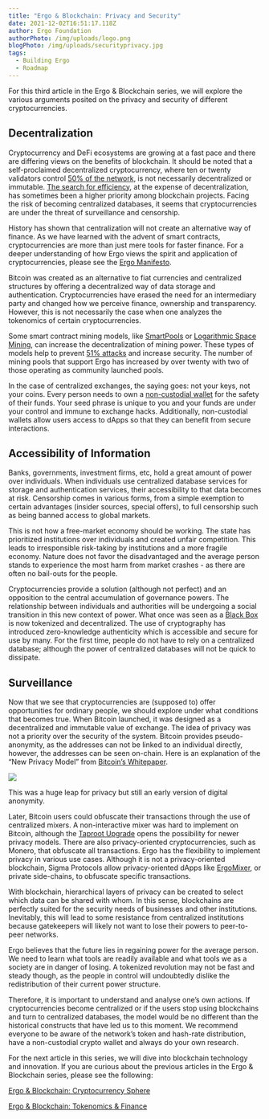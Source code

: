 ```yaml
---
title: "Ergo & Blockchain: Privacy and Security"
date: 2021-12-02T16:51:17.118Z
author: Ergo Foundation
authorPhoto: /img/uploads/logo.png
blogPhoto: /img/uploads/securityprivacy.jpg
tags:
  - Building Ergo
  - Roadmap
---
```

<!--StartFragment-->

For this third article in the Ergo & Blockchain series, we will explore the various arguments posited on the privacy and security of different cryptocurrencies. 

## Decentralization

Cryptocurrency and DeFi ecosystems are growing at a fast pace and there are differing views on the benefits of blockchain. It should be noted that a self-proclaimed decentralized cryptocurrency, where ten or twenty validators control [50% of the network](https://ergoplatform.org/en/blog/2021-11-05-ergo-blockchain-tokenomics-and-finance/), is not necessarily decentralized or immutable. [The search for efficiency](https://forkast.news/headlines/solana-transaction-less-energy-two-google/), at the expense of decentralization, has sometimes been a higher priority among blockchain projects. Facing the risk of becoming centralized databases, it seems that cryptocurrencies are under the threat of surveillance and censorship.   

History has shown that centralization will not create an alternative way of finance. As we have learned with the advent of smart contracts, cryptocurrencies are more than just mere tools for faster finance. For a deeper understanding of how Ergo views the spirit and application of cryptocurrencies, please see the [Ergo Manifesto](https://ergoplatform.org/en/blog/2021-04-26-the-ergo-manifesto/).

Bitcoin was created as an alternative to fiat currencies and centralized structures by offering a decentralized way of data storage and authentication. Cryptocurrencies have erased the need for an intermediary party and changed how we perceive finance, ownership and transparency. However, this is not necessarily the case when one analyzes the tokenomics of certain cryptocurrencies. 

Some smart contract mining models, like [SmartPools](https://ergoplatform.org/en/blog/2021-11-19-ergo-smartpools-and-decentralized-mining/) or [Logarithmic Space Mining](https://ergoplatform.org/en/blog/2021-07-19-mining-in-logarithmic-space-nipopow-power-and-ergo/), can increase the decentralization of mining power. These types of models help to prevent [51% attacks](https://www.investopedia.com/terms/1/51-attack.asp) and increase security. The number of mining pools that support Ergo has increased by over twenty with two of those operating as community launched pools.

In the case of centralized exchanges, the saying goes: not your keys, not your coins. Every person needs to own a [non-custodial wallet](https://ergoplatform.org/en/wallets/) for the safety of their funds. Your seed phrase is unique to you and your funds are under your control and immune to exchange hacks. Additionally, non-custodial wallets allow users access to dApps so that they can benefit from secure interactions.

## Accessibility of Information

Banks, governments, investment firms, etc, hold a great amount of power over individuals. When individuals use centralized database services for storage and authentication services, their accessibility to that data becomes at risk. Censorship comes in various forms, from a simple exemption to certain advantages (insider sources, special offers), to full censorship such as being banned access to global markets.

This is not how a free-market economy should be working. The state has prioritized institutions over individuals and created unfair competition. This leads to irresponsible risk-taking by institutions and a more fragile economy. Nature does not favor the disadvantaged and the average person stands to experience the most harm from market crashes - as there are often no bail-outs for the people.

Cryptocurrencies provide a solution (although not perfect) and an opposition to the central accumulation of governance powers. The relationship between individuals and authorities will be undergoing a social transition in this new context of power. What once was seen as a [Black Box](https://en.wikipedia.org/wiki/Black_box) is now tokenized and decentralized. The use of cryptography has introduced zero-knowledge authenticity which is accessible and secure for use by many. For the first time, people do not have to rely on a centralized database; although the power of centralized databases will not be quick to dissipate.

## Surveillance

Now that we see that cryptocurrencies are (supposed to) offer opportunities for ordinary people, we should explore under what conditions that becomes true. When Bitcoin launched, it was designed as a decentralized and immutable value of exchange. The idea of privacy was not a priority over the security of the system. Bitcoin provides pseudo-anonymity, as the addresses can not be linked to an individual directly, however, the addresses can be seen on-chain. Here is an explanation of the “New Privacy Model” from [Bitcoin’s Whitepaper](https://bitcoin.org/bitcoin.pdf).

![](https://lh5.googleusercontent.com/xD3ABK9U0KWp3yQArDiJ6HMnjWD7U5Qq1gV8nd2L9ljugm5-a22Mq1j0K960Gkzib_faURcjs0v8aFToTaM_QvJKNbM78OHdFlibzR4CkjlGt-Hh2oDP6wpw8fglqIDvDbm1u073)

This was a huge leap for privacy but still an early version of digital anonymity.

Later, Bitcoin users could obfuscate their transactions through the use of centralized mixers. A non-interactive mixer was hard to implement on Bitcoin, although the [Taproot Upgrade](https://www.research.arcane.no/blog/what-is-taproot-the-next-bitcoin-upgrade) opens the possibility for newer privacy models. There are also privacy-oriented cryptocurrencies, such as Monero, that obfuscate all transactions. Ergo has the flexibility to implement privacy in various use cases. Although it is not a privacy-oriented blockchain, Sigma Protocols allow privacy-oriented dApps like [ErgoMixer](https://ergoplatform.org/en/blog/2021-05-12-ergomixer/), or private side-chains, to obfuscate specific transactions.

With blockchain, hierarchical layers of privacy can be created to select which data can be shared with whom. In this sense, blockchains are perfectly suited for the security needs of businesses and other institutions. Inevitably, this will lead to some resistance from centralized institutions because gatekeepers will likely not want to lose their powers to peer-to-peer networks. 

Ergo believes that the future lies in regaining power for the average person. We need to learn what tools are readily available and what tools we as a society are in danger of losing. A tokenized revolution may not be fast and steady though, as the people in control will undoubtedly dislike the redistribution of their current power structure.

Therefore, it is important to understand and analyse one’s own actions. If cryptocurrencies become centralized or if the users stop using blockchains and turn to centralized databases, the model would be no different than the historical constructs that have led us to this moment. We recommend everyone to be aware of the network’s token and hash-rate distribution, have a non-custodial crypto wallet and always do your own research.

For the next article in this series, we will dive into blockchain technology and innovation. If you are curious about the previous articles in the Ergo & Blockchain series, please see the following: 

[Ergo & Blockchain: Cryptocurrency Sphere](https://ergoplatform.org/en/blog/2021-10-26-ergo-blockchain-cryptocurrency-sphere/) 

[Ergo & Blockchain: Tokenomics & Finance](https://ergoplatform.org/en/blog/2021-11-05-ergo-blockchain-tokenomics-and-finance/)

<!--EndFragment-->
